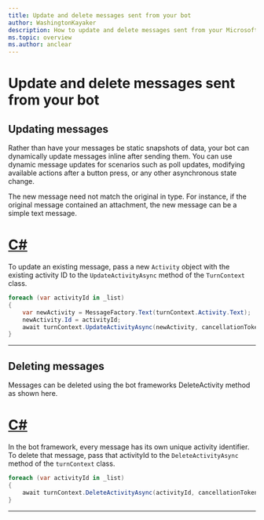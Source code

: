 ```yaml
---
title: Update and delete messages sent from your bot
author: WashingtonKayaker
description: How to update and delete messages sent from your Microsoft Teams bot
ms.topic: overview
ms.author: anclear
---
```

# Update and delete messages sent from your bot


## Updating messages

Rather than have your messages be static snapshots of data, your bot can dynamically update messages inline after sending them. You can use dynamic message updates for scenarios such as poll updates, modifying available actions after a button press, or any other asynchronous state change.

The new message need not match the original in type. For instance, if the original message contained an attachment, the new message can be a simple text message.

# [C#](#tab/csharp)

To update an existing message, pass a new `Activity` object with the existing activity ID to the `UpdateActivityAsync` method of the `TurnContext` class.

```csharp
foreach (var activityId in _list)
{
    var newActivity = MessageFactory.Text(turnContext.Activity.Text);
    newActivity.Id = activityId;
    await turnContext.UpdateActivityAsync(newActivity, cancellationToken);
}
```

<!--
# [JavaScript](#tab/javascript)
-->

---



## Deleting messages

Messages can be deleted using the bot frameworks DeleteActivity method as shown here.

# [C#](#tab/csharp)

In the bot framework, every message has its own unique activity identifier.  To delete that message, pass that activityId to the `DeleteActivityAsync` method of the `turnContext` class.

```csharp
foreach (var activityId in _list)
{
    await turnContext.DeleteActivityAsync(activityId, cancellationToken);
}
```

<!--
# [JavaScript](#tab/javascript)
-->

---




<!--
## Writing notes

* **Purpose** How to update and delete messages sent from your bot
* **Existing teams doc reference** 
  * some of: [bots-conversations](https://docs.microsoft.com/en-us/microsoftteams/platform/concepts/bots/bot-conversations/bots-conversations)
* **Existing Bot framework doc reference**
  * none?
* **Code Snippets** 
  * [Updating messages](https://docs.microsoft.com/en-us/microsoftteams/platform/concepts/bots/bot-conversations/bots-conversations#updating-messages)
  * [Deleting messages](https://docs.microsoft.com/en-us/microsoftteams/platform/concepts/bots/bot-conversations/bots-conversations#deleting-messages)
-->   
 

